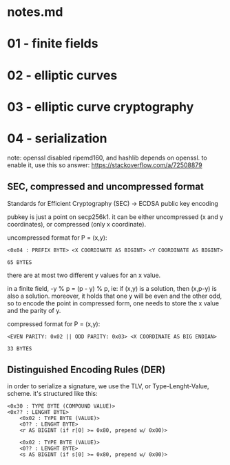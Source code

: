 # notes.md

# 01 - finite fields

# 02 - elliptic curves

# 03 - elliptic curve cryptography

# 04 - serialization

note: openssl disabled ripemd160, and hashlib depends on openssl.
to enable it, use this so answer: https://stackoverflow.com/a/72508879

## SEC, compressed and uncompressed format
Standards for Efficient Cryptography (SEC) -> ECDSA public key encoding

pubkey is just a point on secp256k1. it can be either uncompressed (x and y coordinates),
or compressed (only x coordinate).

uncompressed format for P = (x,y):
```
<0x04 : PREFIX BYTE> <X COORDINATE AS BIGINT> <Y COORDINATE AS BIGINT>

65 BYTES
```

there are at most two different y values for an x value.

in a finite field, -y % p = (p - y) % p, ie: if (x,y) is a solution, then (x,p-y) is also a solution.
moreover, it holds that one y will be even and the other odd, so to encode the point in
compressed form, one needs to store the x value and the parity of y.

compressed format for P = (x,y):
```
<EVEN PARITY: 0x02 || ODD PARITY: 0x03> <X COORDINATE AS BIG ENDIAN>

33 BYTES
```

## Distinguished Encoding Rules (DER)
in order to serialize a signature, we use the TLV, or Type-Lenght-Value, scheme.
it's structured like this:
```
<0x30 : TYPE BYTE (COMPOUND VALUE)>
<0x?? : LENGHT BYTE>
    <0x02 : TYPE BYTE (VALUE)>
    <0?? : LENGHT BYTE>
    <r AS BIGINT (if r[0] >= 0x80, prepend w/ 0x00)>

    <0x02 : TYPE BYTE (VALUE)>
    <0?? : LENGHT BYTE>
    <s AS BIGINT (if s[0] >= 0x80, prepend w/ 0x00)>


